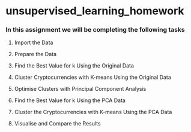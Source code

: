 # unsupervised_learning_homework

### In this assignment we will be completing the following tasks

1.  Import the Data 


2.  Prepare the Data 


3.  Find the Best Value for k Using the Original Data


4.  Cluster Cryptocurrencies with K-means Using the Original Data


5.  Optimise Clusters with Principal Component Analysis


6.  Find the Best Value for k Using the PCA Data


7.  Cluster the Cryptocurrencies with K-means Using the PCA Data


8.  Visualise and Compare the Results